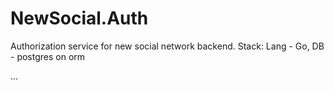 # NewSocial.Auth

Authorization service for new social network backend.
Stack: Lang - Go, DB - postgres on orm

...
